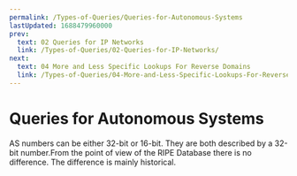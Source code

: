 ```yaml
---
permalink: /Types-of-Queries/Queries-for-Autonomous-Systems
lastUpdated: 1688479960000
prev:
  text: 02 Queries for IP Networks
  link: /Types-of-Queries/02-Queries-for-IP-Networks/
next:
  text: 04 More and Less Specific Lookups For Reverse Domains
  link: /Types-of-Queries/04-More-and-Less-Specific-Lookups-For-Reverse-Domains/
---
```


# Queries for Autonomous Systems

AS numbers can be either 32-bit or 16-bit. They are both described by a 32-bit number.From the point of view of the RIPE Database there is no difference. The difference is mainly historical.
